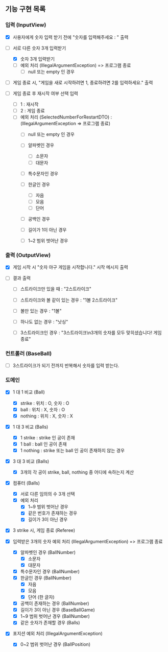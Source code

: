 ## 기능 구현 목록

### 입력 (InputView)
- [x] 사용자에게 숫자 입력 받기 전에 "숫자를 입력해주세요 : " 출력

- [ ] 서로 다른 숫자 3개 입력받기
  - [x] 숫자 3개 입력받기
  - [ ] 예외 처리 (IllegalArgumentException) => 프로그램 종료
    - [ ] null 또는 empty 인 경우

- [ ] 게임 종료 시, "게임을 새로 시작하려면 1, 종료하려면 2를 입력하세요." 출력

- [ ] 게임 종료 후 재시작 여부 선택 입력
  - [ ] 1 : 재시작
  - [ ] 2 : 게임 종료
  - [ ] 예외 처리 (SelectedNumberForRestartDTO) : (IllegalArgumentException => 프로그램 종료)
    - [ ] null 또는 empty 인 경우
    - [ ] 알파벳인 경우
      - [ ] 소문자
      - [ ] 대문자
    - [ ] 특수문자인 경우
    - [ ] 한글인 경우
      - [ ] 자음
      - [ ] 모음
      - [ ] 단어
    - [ ] 공백인 경우
    - [ ] 길이가 1이 아닌 경우
    - [ ] 1~2 범위 벗어난 경우


### 출력 (OutputView)
- [x] 게임 시작 시 "숫자 야구 게임을 시작합니다." 시작 메시지 출력

- [ ] 결과 출력
  - [ ] 스트라이크만 있을 때 : "2스트라이크"
  - [ ] 스트라이크와 볼 같이 있는 경우 : "1볼 2스트라이크"
  - [ ] 볼만 있는 경우 : "1볼"
  - [ ] 하나도 없는 경우 : "낫싱"
  - [ ] 3스트라이크인 경우 : "3스트라이크\n3개의 숫자를 모두 맞히셨습니다! 게임 종료"


### 컨트롤러 (BaseBall)
- [ ] 3스트라이크가 되기 전까지 반복해서 숫자를 입력 받는다.

### 도메인
- [x] 1 대 1 비교 (Ball)
  - [x] strike : 위치 : O, 숫자 : O
  - [x] ball : 위치 : X, 숫자 : O
  - [x] nothing : 위치 : X, 숫자 : X

- [x] 1 대 3 비교 (Balls)
  - [x] 1 strike : strike 인 공이 존재
  - [x] 1 ball : ball 인 공이 존재
  - [x] 1 nothing : strike 또는 ball 인 공이 존재하지 않는 경우

- [x] 3 대 3 비교 (Balls)
  - [x] 3개의 각 공이 strike, ball, nothing 중 어디에 속하는지 계산

- [x] 컴퓨터 (Balls)
  - [x] 서로 다른 임의의 수 3개 선택
  - [x] 예외 처리
    - [x] 1~9 범위 벗어난 경우
    - [x] 같은 번호가 존재하는 경우
    - [x] 길이가 3이 아닌 경우

- [x] 3 strike 시, 게임 종료 (Referee)

- [x] 입력받은 3개의 숫자 예외 처리 (IllegalArgumentException) => 프로그램 종료
  - [x] 알파벳인 경우 (BallNumber)
    - [x] 소문자
    - [x] 대문자
  - [x] 특수문자인 경우 (BallNumber)
  - [x] 한글인 경우 (BallNumber)
    - [x] 자음
    - [x] 모음
    - [x] 단어 (한 글자)
  - [x] 공백이 존재하는 경우 (BallNumber)
  - [x] 길이가 3이 아닌 경우 (BaseBallGame)
  - [x] 1~9 범위 벗어난 경우 (BallNumber)
  - [x] 같은 숫자가 존재할 경우 (Balls)

- [x] 포지션 예외 처리 (IllegalArgumentException)
  - [x] 0~2 범위 벗어난 경우 (BallPosition)